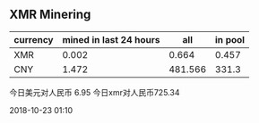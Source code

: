 ## XMR Minering

|currency|mined in last 24 hours|all|in pool|
|---|---|---|---|
|XMR|0.002|0.664|0.457|
|CNY|1.472|481.566|331.3|

今日美元对人民币 6.95	今日xmr对人民币725.34


2018-10-23 01:10